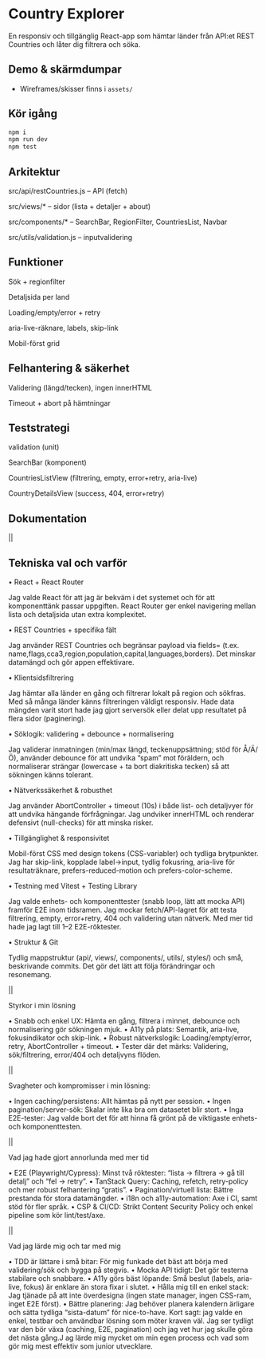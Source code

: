 # Country Explorer

En responsiv och tillgänglig React-app som hämtar länder från API:et REST Countries och låter dig filtrera och söka.

## Demo & skärmdumpar

- Wireframes/skisser finns i `assets/`

## Kör igång

```bash
npm i
npm run dev
npm test
```

## Arkitektur

src/api/restCountries.js – API (fetch)

src/views/\* – sidor (lista + detaljer + about)

src/components/\* – SearchBar, RegionFilter, CountriesList, Navbar

src/utils/validation.js – inputvalidering

## Funktioner

Sök + regionfilter

Detaljsida per land

Loading/empty/error + retry

aria-live-räknare, labels, skip-link

Mobil-först grid

## Felhantering & säkerhet

Validering (längd/tecken), ingen innerHTML

Timeout + abort på hämtningar

## Teststrategi

validation (unit)

SearchBar (komponent)

CountriesListView (filtrering, empty, error+retry, aria-live)

CountryDetailsView (success, 404, error+retry)

## Dokumentation

||

## Tekniska val och varför

• React + React Router

Jag valde React för att jag är bekväm i det systemet och för att komponenttänk passar uppgiften. React Router ger enkel navigering mellan lista och detaljsida utan extra komplexitet.

• REST Countries + specifika fält

Jag använder REST Countries och begränsar payload via fields= (t.ex. name,flags,cca3,region,population,capital,languages,borders). Det minskar datamängd och gör appen effektivare.

• Klientsidsfiltrering

Jag hämtar alla länder en gång och filtrerar lokalt på region och sökfras. Med så många länder känns filtreringen väldigt responsiv. Hade data mängden varit stort hade jag gjort serversök eller delat upp resultatet på flera sidor (paginering).

• Söklogik: validering + debounce + normalisering

Jag validerar inmatningen (min/max längd, teckenuppsättning; stöd för Å/Ä/Ö), använder debounce för att undvika “spam” mot föräldern, och normaliserar strängar (lowercase + ta bort diakritiska tecken) så att sökningen känns tolerant.

• Nätverkssäkerhet & robusthet

Jag använder AbortController + timeout (10s) i både list- och detaljvyer för att undvika hängande förfrågningar. Jag undviker innerHTML och renderar defensivt (null-checks) för att minska risker.

• Tillgänglighet & responsivitet

Mobil-först CSS med design tokens (CSS-variabler) och tydliga brytpunkter. Jag har skip-link, kopplade label→input, tydlig fokusring, aria-live för resultaträknare, prefers-reduced-motion och prefers-color-scheme.

• Testning med Vitest + Testing Library

Jag valde enhets- och komponenttester (snabb loop, lätt att mocka API) framför E2E inom tidsramen. Jag mockar fetch/API-lagret för att testa filtrering, empty, error+retry, 404 och validering utan nätverk. Med mer tid hade jag lagt till 1–2 E2E-röktester.

• Struktur & Git

Tydlig mappstruktur (api/, views/, components/, utils/, styles/) och små, beskrivande commits. Det gör det lätt att följa förändringar och resonemang.

||

Styrkor i min lösning

• Snabb och enkel UX: Hämta en gång, filtrera i minnet, debounce och normalisering gör sökningen mjuk.
• A11y på plats: Semantik, aria-live, fokusindikator och skip-link.
• Robust nätverkslogik: Loading/empty/error, retry, AbortController + timeout.
• Tester där det märks: Validering, sök/filtrering, error/404 och detaljvyns flöden.

||

Svagheter och kompromisser i min lösning:

• Ingen caching/persistens: Allt hämtas på nytt per session.
• Ingen pagination/server-sök: Skalar inte lika bra om datasetet blir stort.
• Inga E2E-tester: Jag valde bort det för att hinna få grönt på de viktigaste enhets- och komponenttesten.

||

Vad jag hade gjort annorlunda med mer tid

• E2E (Playwright/Cypress): Minst två röktester: “lista → filtrera → gå till detalj” och “fel → retry”.
• TanStack Query: Caching, refetch, retry-policy och mer robust felhantering “gratis”.
• Pagination/virtuell lista: Bättre prestanda för stora datamängder.
• i18n och a11y-automation: Axe i CI, samt stöd för fler språk.
• CSP & CI/CD: Strikt Content Security Policy och enkel pipeline som kör lint/test/axe.

||

Vad jag lärde mig och tar med mig

• TDD är lättare i små bitar: För mig funkade det bäst att börja med validering/sök och bygga på stegvis.
• Mocka API tidigt: Det gör testerna stabilare och snabbare.
• A11y görs bäst löpande: Små beslut (labels, aria-live, fokus) är enklare än stora fixar i slutet.
• Hålla mig till en enkel stack: Jag tjänade på att inte överdesigna (ingen state manager, ingen CSS-ram, inget E2E först).
• Bättre planering: Jag behöver planera kalendern ärligare och sätta tydliga “sista-datum” för nice-to-have.
Kort sagt: jag valde en enkel, testbar och användbar lösning som möter kraven väl. Jag ser tydligt var den bör växa (caching, E2E, pagination) och jag vet hur jag skulle göra det nästa gång.J ag lärde mig mycket om min egen process och vad som gör mig mest effektiv som junior utvecklare.

